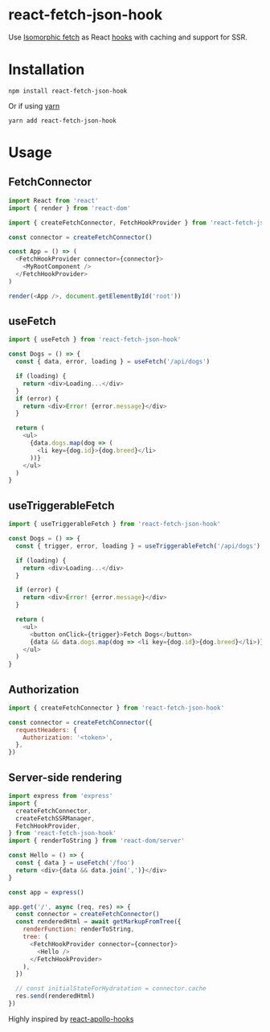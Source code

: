 # react-fetch-json-hook

Use [Isomorphic fetch](https://github.com/matthew-andrews/isomorphic-fetch) as React
[hooks](https://reactjs.org/docs/hooks-intro.html) with caching and support for SSR.

# Installation

`npm install react-fetch-json-hook`

Or if using [yarn](https://yarnpkg.com/en/)

`yarn add react-fetch-json-hook`

# Usage

## FetchConnector

```javascript
import React from 'react'
import { render } from 'react-dom'

import { createFetchConnector, FetchHookProvider } from 'react-fetch-json-hook'

const connector = createFetchConnector()

const App = () => (
  <FetchHookProvider connector={connector}>
    <MyRootComponent />
  </FetchHookProvider>
)

render(<App />, document.getElementById('root'))
```

## useFetch

```javascript
import { useFetch } from 'react-fetch-json-hook'

const Dogs = () => {
  const { data, error, loading } = useFetch('/api/dogs')

  if (loading) {
    return <div>Loading...</div>
  }
  if (error) {
    return <div>Error! {error.message}</div>
  }

  return (
    <ul>
      {data.dogs.map(dog => (
        <li key={dog.id}>{dog.breed}</li>
      ))}
    </ul>
  )
}
```

## useTriggerableFetch

```javascript
import { useTriggerableFetch } from 'react-fetch-json-hook'

const Dogs = () => {
  const { trigger, error, loading } = useTriggerableFetch('/api/dogs')

  if (loading) {
    return <div>Loading...</div>
  }

  if (error) {
    return <div>Error! {error.message}</div>
  }

  return (
    <ul>
      <button onClick={trigger}>Fetch Dogs</button>
      {data && data.dogs.map(dog => <li key={dog.id}>{dog.breed}</li>)}
    </ul>
  )
}
```

## Authorization

```javascript
import { createFetchConnector } from 'react-fetch-json-hook'

const connector = createFetchConnector({
  requestHeaders: {
    Authorization: '<token>',
  },
})
```

## Server-side rendering

```javascript
import express from 'express'
import {
  createFetchConnector,
  createFetchSSRManager,
  FetchHookProvider,
} from 'react-fetch-json-hook'
import { renderToString } from 'react-dom/server'

const Hello = () => {
  const { data } = useFetch('/foo')
  return <div>{data && data.join(',')}</div>
}

const app = express()

app.get('/', async (req, res) => {
  const connector = createFetchConnector()
  const renderedHtml = await getMarkupFromTree({
    renderFunction: renderToString,
    tree: (
      <FetchHookProvider connector={connector}>
        <Hello />
      </FetchHookProvider>
    ),
  })

  // const initialStateForHydratation = connector.cache
  res.send(renderedHtml)
})
```

Highly inspired by [react-apollo-hooks](https://github.com/trojanowski/react-apollo-hooks)
